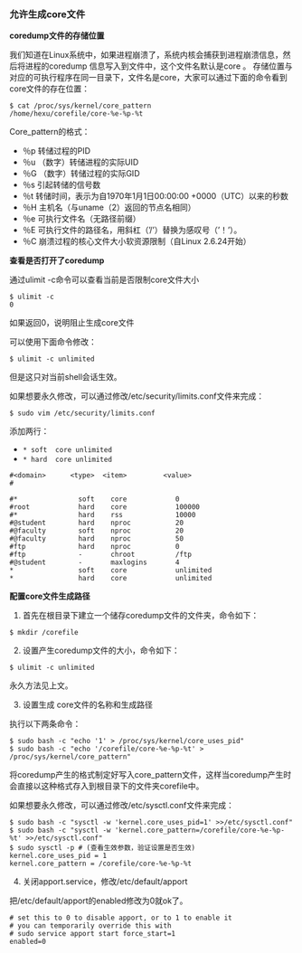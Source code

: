 ### 允许生成core文件

**coredump文件的存储位置**

我们知道在Linux系统中，如果进程崩溃了，系统内核会捕获到进程崩溃信息，然后将进程的coredump 信息写入到文件中，这个文件名默认是core 。
存储位置与对应的可执行程序在同一目录下，文件名是core，大家可以通过下面的命令看到core文件的存在位置：

```
$ cat /proc/sys/kernel/core_pattern
/home/hexu/corefile/core-%e-%p-%t
```

Core_pattern的格式：
- ％p 转储过程的PID
- ％u （数字）转储进程的实际UID
- ％G （数字）转储过程的实际GID
- ％s 引起转储的信号数
- ％t 转储时间，表示为自1970年1月1日00:00:00 +0000（UTC）以来的秒数
- ％H 主机名（与uname（2）返回的节点名相同）
- ％e 可执行文件名（无路径前缀）
- ％E 可执行文件的路径名，用斜杠（’/’）替换为感叹号（’！’）。
- ％C 崩溃过程的核心文件大小软资源限制（自Linux 2.6.24开始）

**查看是否打开了coredump**

通过ulimit -c命令可以查看当前是否限制core文件大小

```
$ ulimit -c
0
```

如果返回0，说明阻止生成core文件

可以使用下面命令修改：

```
$ ulimit -c unlimited
```

但是这只对当前shell会话生效。

如果想要永久修改，可以通过修改/etc/security/limits.conf文件来完成：

```
$ sudo vim /etc/security/limits.conf
```

添加两行：
- `* soft  core unlimited`
- `* hard  core unlimited`

```
#<domain>      <type>  <item>         <value>
#

#*               soft    core            0
#root            hard    core            100000
#*               hard    rss             10000
#@student        hard    nproc           20
#@faculty        soft    nproc           20
#@faculty        hard    nproc           50
#ftp             hard    nproc           0
#ftp             -       chroot          /ftp
#@student        -       maxlogins       4
*                soft    core            unlimited
*                hard    core            unlimited
```

**配置core文件生成路径**

1. 首先在根目录下建立一个储存coredump文件的文件夹，命令如下：

```
$ mkdir /corefile
```

2. 设置产生coredump文件的大小，命令如下：

```
$ ulimit -c unlimited
```

永久方法见上文。


3. 设置生成 core文件的名称和生成路径

执行以下两条命令：

```
$ sudo bash -c "echo '1' > /proc/sys/kernel/core_uses_pid"
$ sudo bash -c "echo '/corefile/core-%e-%p-%t' > /proc/sys/kernel/core_pattern"
```

将coredump产生的格式制定好写入core_pattern文件，这样当coredump产生时会直接以这种格式存入到根目录下的文件夹corefile中。

如果想要永久修改，可以通过修改/etc/sysctl.conf文件来完成：

```
$ sudo bash -c "sysctl -w 'kernel.core_uses_pid=1' >>/etc/sysctl.conf"
$ sudo bash -c "sysctl -w 'kernel.core_pattern=/corefile/core-%e-%p-%t' >>/etc/sysctl.conf"
$ sudo sysctl -p # (查看生效参数，验证设置是否生效)
kernel.core_uses_pid = 1
kernel.core_pattern = /corefile/core-%e-%p-%t
```

4. 关闭apport.service，修改/etc/default/apport 

把/etc/default/apport的enabled修改为0就ok了。

```
# set this to 0 to disable apport, or to 1 to enable it
# you can temporarily override this with
# sudo service apport start force_start=1
enabled=0
```


